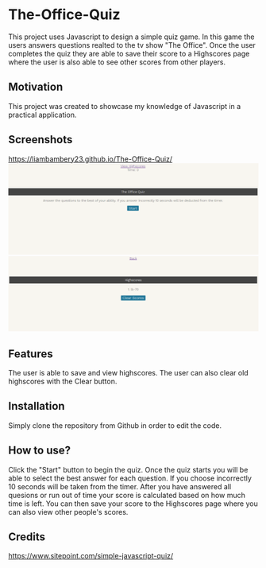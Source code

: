 # The-Office-Quiz
This project uses Javascript to design a simple quiz game. In this game the users answers questions realted to the tv show "The Office". Once the user completes the quiz they are able to save their score to a Highscores page where the user is also able to see other scores from other players.

## Motivation
This project was created to showcase my knowledge of Javascript in a practical application.

 
## Screenshots
https://liambambery23.github.io/The-Office-Quiz/
![screenshot of index page](images/index.png)
![screenshot of highscore page](images/highscore.png)

## Features
The user is able to save and view highscores. The user can also clear old highscores with the Clear button. 


## Installation
Simply clone the repository from Github in order to edit the code. 


## How to use?
Click the "Start" button to begin the quiz. Once the quiz starts you will be able to select the best answer for each question. If you choose incorrectly 10 seconds will be taken from the timer. After you have answered all quesions or run out of time your score is calculated based on how much time is left. You can then save your score to the Highscores page where you can also view other people's scores.

## Credits
https://www.sitepoint.com/simple-javascript-quiz/
